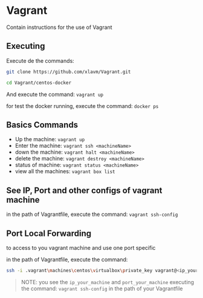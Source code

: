 # Vagrant

Contain instructions for the use of Vagrant

## Executing 

Execute de the commands:

```bash
git clone https://github.com/xlavm/Vagrant.git

cd Vagrant/centos-docker
``` 

And execute the command: `vagrant up`

for test the docker running, execute the command: `docker ps`

## Basics Commands

* Up the machine: `vagrant up`
* Enter the machine: `vagrant ssh <machineName>`
* down the machine: `vagrant halt <machineName>`
* delete the machine: `vagrant destroy <machineName>`
* status of machine: `vagrant status <machineName>`
* view all the machines: `vagrant box list`

## See IP, Port and other configs of vagrant machine

in the path of Vagrantfile, execute the command: `vagrant ssh-config`

## Port Local Forwarding

to access to you vagrant machine and use one port specific 

in the path of Vagrantfile, execute the command:

```bash
ssh -i .vagrant\machines\centos\virtualbox\private_key vagrant@<ip_your_machine> -p <port_your_machine> -L <port_to_expose>:localhost:<port_to_expose>
```
>NOTE: you see the `ip_your_machine` and `port_your_machine` executing the command: `vagrant ssh-config` in the path of your Vagrantfile
